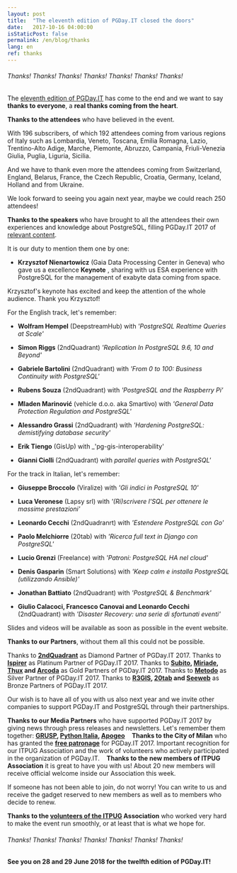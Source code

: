 ```yaml
---
layout: post
title:  "The eleventh edition of PGDay.IT closed the doors"
date:   2017-10-16 04:00:00
isStaticPost: false
permalink: /en/blog/thanks
lang: en
ref: thanks
---
```


<h6>Thanks! Thanks! Thanks! Thanks! Thanks! Thanks! Thanks!</h6>

The [eleventh edition of PGDay.IT](http://2017.pgday.it/en/) has come to the end and we want to say **thanks to everyone**, a **real thanks coming from the heart**.

**Thanks to the attendees** who have believed in the event. 

With 196 subscribers, of which 192 attendees coming from various regions of Italy such as Lombardia, Veneto, Toscana, Emilia Romagna, Lazio, 
Trentino-Alto Adige, Marche, Piemonte, Abruzzo, Campania, Friuli-Venezia Giulia, Puglia, Liguria, Sicilia. 

And we have to thank even more the attendees coming from Switzerland, England, Belarus, France, the Czech Republic, Croatia, Germany, Iceland, 
Holland and from Ukraine. 

We look forward to seeing you again next year, maybe we could reach 250 attendees!

**Thanks to the speakers** who have brought to all the attendees their own experiences and knowledge about PostgreSQL, filling PGDay.IT 2017 of 
[relevant content](http://2017.pgday.it/en/schedule/).

It is our duty to mention them one by one:

* **Krzysztof Nienartowicz** (Gaia Data Processing Center in Geneva) who gave us a excellence **Keynote** , sharing with us ESA experience with PostgreSQL 
for the management of exabyte data coming from space.

Krzysztof's keynote has excited and keep the attention of the whole audience. Thank you Krzysztof!

For the English track, let's remember:

* **Wolfram Hempel** (DeepstreamHub) with _'PostgreSQL Realtime Queries at Scale'_

* **Simon Riggs** (2ndQuadrant) _'Replication In PostgreSQL 9.6, 10 and Beyond'_

* **Gabriele Bartolini** (2ndQuadrant) with _'From 0 to 100: Business Continuity with PostgreSQL'_

* **Rubens Souza** (2ndQuadrant) with _'PostgreSQL and the Raspberry Pi'_

* **Mladen Marinović** (vehicle d.o.o. aka Smartivo) with _'General Data Protection Regulation and PostgreSQL'_

* **Alessandro Grassi** (2ndQuadrant) with _'Hardening PostgreSQL: demistifying database security'_

* **Erik Tiengo** (GisUp) with _'pg-gis-interoperability'

* **Gianni Ciolli** (2ndQuadrant) with _parallel queries with PostgreSQL'_

For the track in Italian, let's remember:

* **Giuseppe Broccolo** (Viralize) with _'Gli indici in PostgreSQL 10'_

* **Luca Veronese** (Lapsy srl) with _'(Ri)scrivere l'SQL per ottenere le massime prestazioni'_

* **Leonardo Cecchi** (2ndQuadranrt) with _'Estendere PostgreSQL con Go'_

* **Paolo Melchiorre** (20tab) with _'Ricerca full text in Django con PostgreSQL'_

* **Lucio Grenzi** (Freelance) with _'Patroni: PostgreSQL HA nel cloud'_

* **Denis Gasparin** (Smart Solutions) with _'Keep calm e installa PostgreSQL (utilizzando Ansible)'_

* **Jonathan Battiato** (2ndQuadrant) with _'PostgreSQL & Benchmark'_

* **Giulio Calacoci, Francesco Canovai and Leonardo Cecchi** (2ndQuadrant) with _'Disaster Recovery: una serie di sfortunati eventi'_

Slides and videos will be available as soon as possible in the event website.

**Thanks to our Partners**, without them all this could not be possible. 

Thanks to **[2ndQuadrant](https://www.2ndquadrant.com/)** as Diamond Partner of PGDay.IT 2017.
Thanks to **[Ispirer](http://www.ispirer.com/)** as Platinum Partner of PGDay.IT 2017.
Thanks to **[Subito](https://www.subito.it/), [Miriade](http://www.miriade.it/), [Thux](https://www.thux.it/en/) and [Arcoda](https://www.arcoda.it/)** as Gold Partners of PGDay.IT 2017.
Thanks to **[Metodo](http://www.metodo.net/metodo)** as Silver Partner of PGDay.IT 2017.
Thanks to **[R3GIS](https://www.r3-gis.com/), [20tab](http://www.20tab.com/) and [Seeweb](https://www.seeweb.it/)** as Bronze Partners of PGDay.IT 2017.

Our wish is to have all of you with us also next year and we invite other companies to support PGDay.IT and PostgreSQL through their partnerships.

**Thanks to our Media Partners** who have supported PGDay.IT 2017 by giving news through press releases and newsletters.
Let's remember them together: **[GRUSP](http://www.grusp.org/it/), [Python Italia](https://www.pycon.it/it/), [Apogeo](http://www.apogeonline.com/)**
  
**Thanks to the City of Milan** who has granted the **[free patronage](http://2017.pgday.it/en/)** for PGDay.IT 2017.
Important recognition for our ITPUG Association and the work of volunteers who actively participated in the organization of PGDay.IT.
  
**Thanks to the new members of ITPUG Association** it is great to have you with us! About 20 new members will receive official welcome inside our Association this week.

If someone has not been able to join, do not worry! You can write to us and receive the gadget reserved to new members as well as to members who decide to renew.

**Thanks to the [volunteers of the ITPUG](http://2017.pgday.it/en/staff/) Association** who worked very hard to make the event run smoothly, or at least that is what we hope for.

<h6>Thanks! Thanks! Thanks! Thanks! Thanks! Thanks! Thanks!</h6>

**See you on 28 and 29 June 2018 for the twelfth edition of PGDay.IT!**
